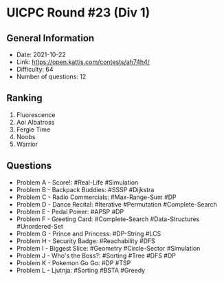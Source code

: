 # UICPC Round #23 (Div 1)
## General Information
- Date: 2021-10-22
- Link: https://open.kattis.com/contests/ah74h4/
- Difficulty: 64
- Number of questions: 12
## Ranking
1. Fluorescence
2. Aoi Albatross
3. Fergie Time
4. Noobs
5. Warrior
## Questions
- Problem A - Score!: #Real-Life #Simulation
- Problem B - Backpack Buddies: #SSSP #Dijkstra
- Problem C - Radio Commercials: #Max-Range-Sum #DP
- Problem D - Dance Recital: #Iterative #Permutation #Complete-Search
- Problem E - Pedal Power: #APSP #DP
- Problem F - Greeting Card: #Complete-Search #Data-Structures #Unordered-Set
- Problem G - Prince and Princess: #DP-String #LCS
- Problem H - Security Badge: #Reachability #DFS
- Problem I - Biggest Slice: #Geometry #Circle-Sector #Simulation
- Problem J - Who's the Boss?: #Sorting #Tree #DFS #DP
- Problem K - Pokemon Go Go: #DP #TSP
- Problem L - Ljutnja: #Sorting #BSTA #Greedy
